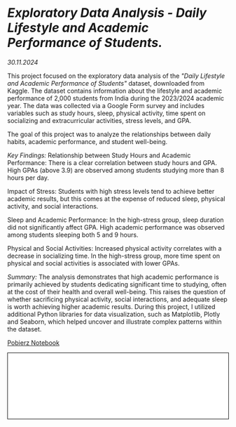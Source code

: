 # **_Exploratory Data Analysis - Daily Lifestyle and Academic Performance of Students._**

*30.11.2024*

This project focused on the exploratory data analysis of the *"Daily Lifestyle and Academic Performance of Students"* dataset, downloaded from Kaggle. The dataset contains information about the lifestyle and academic performance of 2,000 students from India during the 2023/2024 academic year. The data was collected via a Google Form survey and includes variables such as study hours, sleep, physical activity, time spent on socializing and extracurricular activities, stress levels, and GPA. 

The goal of this project was to analyze the relationships between daily habits, academic performance, and student well-being. 


*Key Findings:*
Relationship between Study Hours and Academic Performance:
There is a clear correlation between study hours and GPA. High GPAs (above 3.9) are observed among students studying more than 8 hours per day.

Impact of Stress:
Students with high stress levels tend to achieve better academic results, but this comes at the expense of reduced sleep, physical activity, and social interactions.

Sleep and Academic Performance:
In the high-stress group, sleep duration did not significantly affect GPA. High academic performance was observed among students sleeping both 5 and 9 hours.

Physical and Social Activities:
Increased physical activity correlates with a decrease in socializing time. In the high-stress group, more time spent on physical and social activities is associated with lower GPAs.


*Summary:*
The analysis demonstrates that high academic performance is primarily achieved by students dedicating significant time to studying, often at the cost of their health and overall well-being. This raises the question of whether sacrificing physical activity, social interactions, and adequate sleep is worth achieving higher academic results. During this project, I utilized additional Python libraries for data visualization, such as Matplotlib, Plotly and Seaborn, which helped uncover and illustrate complex patterns within the dataset.


<a href="Student_lifestyle.ipynb" class="md-button md-button--primary">Pobierz Notebook</a>


<iframe
    id="content"
    src="Student_lifestyle.html"
    width="100%"
    style="border:1px solid black;overflow:hidden;"
></iframe>
<script>
function resizeIframeToFitContent(iframe) {
    iframe.style.height = (iframe.contentWindow.document.documentElement.scrollHeight + 50) + "px";
    iframe.contentDocument.body.style["overflow"] = 'hidden';
}
window.addEventListener('load', function() {
    var iframe = document.getElementById('content');
    resizeIframeToFitContent(iframe);
});
window.addEventListener('resize', function() {
    var iframe = document.getElementById('content');
    resizeIframeToFitContent(iframe);
});
</script>